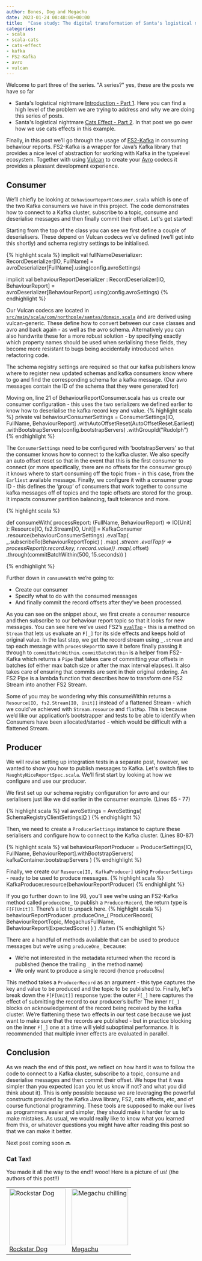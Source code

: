 ```yaml
---
author: Bones, Dog and Megachu
date: 2023-01-24 08:48:00+00:00
title:  "Case study: The digital transformation of Santa's logistical nightmare - Part 3 fs2-kafka"
categories:
- scala
- scala-cats
- cats-effect
- kafka
- FS2-Kafka
- avro
- vulcan
---
```


Welcome to part three of the series. "A series?" yes, these are the posts we have so far 
* Santa's logistical nightmare [Introduction - Part 1](https://functional-feline-society.github.io/2022/12/16/santas-logistical-nightmare-pt1/). Here you can find a high level of the problem we are trying to address and why we are doing this series of posts.
* Santa's logistical nightmare [Cats Effect - Part 2](https://functional-feline-society.github.io/2022/12/22/io-part-2/). In that post we go over how we use cats effects in this example.


Finally, in this post we’ll go through the usage of [FS2-Kafka](https://fd4s.github.io/fs2-kafka/) in consuming behaviour reports. FS2-Kafka is a wrapper for Java’s Kafka library that provides a nice level of abstraction for working with Kafka in the typelevel ecosystem. Together with using [Vulcan](https://fd4s.github.io/vulcan/) to create your [Avro](https://avro.apache.org/) codecs it provides a pleasant development experience.

## Consumer 

We’ll chiefly be looking at `BehaviourReportConsumer.scala` which is one of the two Kafka consumers we have in this project. The code demonstrates how to connect to a Kafka cluster, subscribe to a topic, consume and deserialise messages and then finally commit their offset. Let's get started!

Starting from the top of the class you can see we first define a couple of deserialisers.
These depend on Vulcan codecs we’ve defined (we’ll get into this shortly) and schema registry settings to be initialised.

{% highlight scala %}
implicit val fullNameDeserializer: RecordDeserializer[IO, FullName] =
avroDeserializer[FullName].using(config.avroSettings)

implicit val behaviourReportDeserializer
: RecordDeserializer[IO, BehaviourReport] =
avroDeserializer[BehaviourReport].using(config.avroSettings)
{% endhighlight %}

Our Vulcan codecs are located in [`src/main/scala/com/northpole/santas/domain.scala`](https://github.com/Functional-Feline-Society/santas-stream/blob/main/src/main/scala/com/northpole/santas/domain.scala) and are derived using vulcan-generic.
These define how to convert between our case classes and avro and back again - as well as the avro schema. Alternatively you can also handwrite these for a more robust solution - by specifying exactly which property names should be used when serialising these fields, they become more resistant to bugs being accidentally introduced when refactoring code. 

The schema registry settings are required so that our kafka publishers know where to register new updated schemas and kafka consumers know where to go and find the corresponding schema for a kafka message. (Our avro messages contain the ID of the schema that they were generated for)


Moving on, line 21 of BehaviourReportConsumer.scala has us create our consumer configuration - this uses the two serializers we defined earlier to know how to deserialise the kafka record key and value.
{% highlight scala %}
private val behaviourConsumerSettings =
ConsumerSettings[IO, FullName, BehaviourReport]
.withAutoOffsetReset(AutoOffsetReset.Earliest)
.withBootstrapServers(config.bootstrapServers)
.withGroupId("Rudolph")
{% endhighlight %}

The `ConsumerSettings` need to be configured with ‘bootstrapServers’ so that the consumer knows how to connect to the kafka cluster.
We also specify an auto offset reset so that in the event that this is the first consumer to connect (or more specifically, there are no offsets for the consumer group) it knows where to start consuming off the topic from - in this case, from the `Earliest` available message.
Finally, we configure it with a consumer group ID - this defines the ‘group’ of consumers that work together to consume kafka messages off of topics and the topic offsets are stored for the group. It impacts consumer partition balancing, fault tolerance and more.

{% highlight scala %}

def consumeWith(
processReport: (FullName, BehaviourReport) => IO[Unit]
): Resource[IO, fs2.Stream[IO, Unit]] =
KafkaConsumer
.resource(behaviourConsumerSettings)
.evalTap(
_.subscribeTo(BehaviourReportTopic)
)
.map(
_.stream
.evalTap(r => processReport(r.record.key, r.record.value))
.map(_.offset)
.through(commitBatchWithin(500, 15.seconds))
)

{% endhighlight %}

Further down in `consumeWith` we’re going to:
* Create our consumer
* Specify what to do with the consumed messages
* And finally commit the record offsets after they’ve been processed.

As you can see on the snippet about, we first create a consumer resource and then subscribe to our behaviour report topic so that it looks for new messages.
You can see here we’ve used  FS2’s [`evalTap`](https://www.javadoc.io/doc/co.fs2/fs2-docs_2.13/3.5.0/fs2/Stream.html#evalTap[F2[x]%3E:F[x],O2](f:O=%3EF2[O2])(implicitevidence$9:cats.Functor[F2]):fs2.Stream[F2,O]) - this is a method on `Stream` that lets us evaluate an `F[_]` for its side effects and keeps hold of original value.
In the last step, we get the record stream using `_.stream` and tap each message with `processReport`to save it before finally passing it through to `commitBatchWithin`.
 `commitBatchWithin` is a helper from FS2-Kafka which returns a `Pipe` that takes care of committing your offsets in batches (of either max batch size or after the max interval elapses).
It also takes care of ensuring that commits are sent in their original ordering.
An FS2 Pipe is a lambda function that describes how to transform one FS2 Stream into another FS2 Stream. 

Some of you may be wondering why this consumeWithin returns a `Resource[IO, fs2.Stream[IO, Unit]]`  instead of a flattened Stream - which we could’ve achieved with `Stream.resource` and `flatMap`.
This is because we’d like our application’s bootstrapper and tests to be able to identify when Consumers have been allocated/started - which would be difficult with a flattened Stream.

## Producer

We will revise setting up integration tests in a separate post, however, we wanted to show you how to publish messages to Kafka.
Let's switch files to `NaughtyNiceReportSpec.scala`. We’ll first start by looking at how we configure and use our producer.

We first set up our schema registry configuration for avro and our serialisers just like we did earlier in the consumer example. (Lines 65 - 77)

{% highlight scala %}
val avroSettings =
AvroSettings(
SchemaRegistryClientSettings[IO](s"http://localhost:$registryPort")
)
{% endhighlight %}

Then, we need to create a `ProducerSettings` instance to capture these serialisers and configure how to connect to the Kafka cluster. (Lines 80-87)

{% highlight scala %}
val behaviourReportProducer =
ProducerSettings[IO, FullName, BehaviourReport].withBootstrapServers(
kafkaContainer.bootstrapServers
)
{% endhighlight %}

Finally, we create our `Resource[IO, KafkaProducer]` using `ProducerSettings` - ready to be used to produce messages.
{% highlight scala %}
KafkaProducer.resource(behaviourReportProducer)
{% endhighlight %}

If you go further down to line 98, you’ll see we’re using an FS2-Kafka method called `produceOne_` to publish a `ProducerRecord`, the return type is `F[F[Unit]]`. There’s a lot to unpack here.
{% highlight scala %}
behaviourReportProducer
.produceOne_(
ProducerRecord(
BehaviourReportTopic,
MegachusFullName,
BehaviourReport(ExpectedScore)
)
)
.flatten
{% endhighlight %}

There are a handful of methods available that can be used to produce messages but we’re using `produceOne_` because:
* We’re not interested in the metadata returned when the record is published (hence the trailing `_` in the method name)
* We only want to produce a single record (hence `produceOne`)

This method takes a `ProducerRecord` as an argument - this type captures the key and value to be produced and the topic to be published to.
Finally, let's break down the `F[F[Unit]]` response type: 
the outer `F[_]` here captures the effect of submitting the record to our producer’s buffer
The inner `F[_]` blocks on acknowledgement of the record being received by the kafka cluster.
We’re flattening these two effects in our test case because we just want to make sure that the records are published - but in practice blocking on the inner `F[_]` one at a time will yield suboptimal performance. It is recommended that multiple inner effects are evaluated in parallel.

## Conclusion


As we reach the end of this post, we reflect on how hard it was to follow the code to connect to a Kafka cluster, subscribe to a topic, consume and deserialise messages and then commit their offset. We hope that it was simpler than you expected (can you let us know if not? and what you did think about it). 
This is only possible because we are leveraging the powerful constructs provided by the Kafka Java library, FS2, cats effects, etc, and of course functional programming.
These tools are supposed to make our lives as programmers easier and simpler, they should make it harder for us to make mistakes. 
As usual, we would really like to know what you learned from this, or whatever questions you might have after reading this post so that we can make it better.

Next post coming soon 🔜






### Cat Tax!

You made it all the way to the end!! wooo! Here is a picture of us! (the authors of this post!!)

<table >
    <tbody>
      <tr>
        <td ><img height=150px src="https://functional-feline-society.github.io/images/dog-1.jpg" alt="Rockstar Dog"><br/><a href="https://functional-feline-society.github.io/images/dog-1.jpg" target="_blank"> Rockstar Dog</a></td>        
        <td ><img height=150px src="https://functional-feline-society.github.io/images/megachu-2.jpeg" alt="Megachu chilling"><br/><a href="https://functional-feline-society.github.io/images/megachu-2.jpeg" target="_blank">Megachu</a></td>       
      </tr>
    </tbody>
</table>
